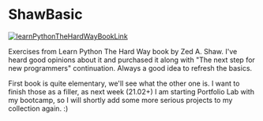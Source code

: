 # ShawBasic

[![learnPythonTheHardWayBookLink](https://www.swiatksiazki.pl/media/catalog/product/cache/d91ed0412f8a502f4d50e5381dd20aed/1/5/1599906403615.jpg)](https://www.swiatksiazki.pl/learn-python-3-the-hard-way-6403615-ksiazka.html)

Exercises from Learn Python The Hard Way book by Zed A. Shaw. I've heard good opinions about it and purchased it along with "The next step for new programmers" continuation. Always a good idea to refresh the basics.

First book is quite elementary, we'll see what the other one is. I want to finish those as a filler, as next week (21.02+) I am starting Portfolio Lab with my bootcamp, so I will shortly add some more serious projects to my collection again. :)
